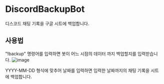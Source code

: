 # DiscordBackupBot
디스코드 채팅 기록을 구글 시트에 백업합니다.


## 사용법
 "!backup" 명령어를 입력하면 봇이 어느 시점의 데이터 까지 백업할지를 입력받습니다.
 ![image](https://user-images.githubusercontent.com/52348220/127860499-83cc652f-5819-43df-b6ed-c2008329cfdb.png)
 
 YYYY-MM-DD 형식에 맞추어 날짜를 입력하면 입력한 날짜까지의 채팅 기록을 시트에 백업합니다.


 
